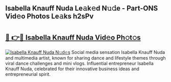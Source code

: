 ## Isabella Knauff Nuda Le𝚊k𝚎d N𝚞𝚍e - Part-ONS Vid𝚎o Photos Le𝚊ks h2sPv

# <h2><a href="http://fbdlvg.evod.top/?m=Isabella+Knauff+Nuda">🔗 👉🔴 Isabella Knauff Nuda Vid𝚎o Ph𝚘t𝚘s</a></h2>

[![Isabella Knauff Nuda N𝚞d𝚎s](https://i.imgur.com/8V9OHl7.gif)](http://fbdlvg.evod.top/?m=Isabella+Knauff+Nuda)
Social media sensation Isabella Knauff Nuda and multimedia artist, known for sharing dance and lifestyle themes through viral dance challenges and mini vlogs. Influential entrepreneur Isabella Knauff Nuda, celebrated for their innovative business ideas and entrepreneurial spirit. 
